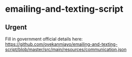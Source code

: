 # emailing-and-texting-script

## Urgent
Fill in government official details here: https://github.com/oyekanmiayo/emailing-and-texting-script/blob/master/src/main/resources/communication.json
